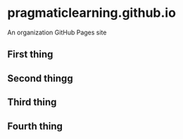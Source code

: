 # pragmaticlearning.github.io
An organization GitHub Pages site
## First thing
## Second thingg
## Third thing
## Fourth thing
